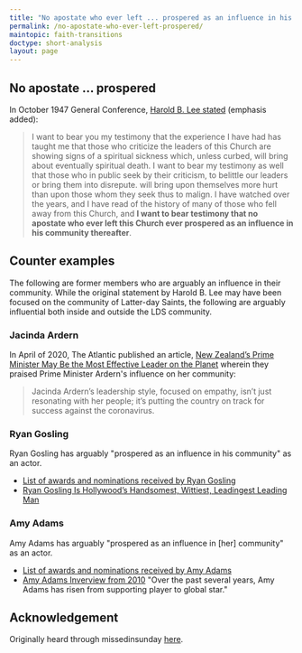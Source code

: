 ```yaml
---
title: "No apostate who ever left ... prospered as an influence in his communit thereafter."
permalink: /no-apostate-who-ever-left-prospered/
maintopic: faith-transitions
doctype: short-analysis
layout: page
---
```


## No apostate ... prospered

In October 1947 General Conference, [Harold B. Lee stated](https://archive.org/details/conferencereport1947sa/page/66/mode/2up/search/prospered) (emphasis added):

> I want to bear you my testimony that the experience I have had has taught me that those who criticize the leaders of this Church are showing signs of a spiritual sickness which, unless curbed, will bring about eventually spiritual death. I want to bear my testimony as well that those who in public seek by their criticism, to belittle our leaders or bring them into disrepute. will bring upon themselves more hurt than upon those whom they seek thus to malign. I have watched over the years, and I have read of the history of many of those who fell away from this Church, and **I want to bear testimony that no apostate who ever left this Church ever prospered as an influence in his community thereafter**.

## Counter examples

The following are former members who are arguably an influence in their community.  While the original statement by Harold B. Lee may have been focused on the community of Latter-day Saints, the following are arguably influential both inside and outside the LDS community. 

### Jacinda Ardern

In April of 2020, The Atlantic published an article, [New Zealand’s Prime Minister May Be the Most Effective Leader on the Planet](https://www.theatlantic.com/politics/archive/2020/04/jacinda-ardern-new-zealand-leadership-coronavirus/610237/) wherein they praised Prime Minister Ardern's influence on her community:

> Jacinda Ardern’s leadership style, focused on empathy, isn’t just resonating with her people; it’s putting the country on track for success against the coronavirus.

### Ryan Gosling

Ryan Gosling has arguably "prospered as an influence in his community" as an actor.

* [List of awards and nominations received by Ryan Gosling](https://en.wikipedia.org/wiki/List_of_awards_and_nominations_received_by_Ryan_Gosling)
* [Ryan Gosling Is Hollywood’s Handsomest, Wittiest, Leadingest Leading Man](https://www.gq.com/story/ryan-gosling-profile)

### Amy Adams

Amy Adams has arguably "prospered as an influence in [her] community" as an actor.

* [List of awards and nominations received by Amy Adams](https://en.wikipedia.org/wiki/List_of_awards_and_nominations_received_by_Amy_Adams)
* [Amy Adams Inverview from 2010](https://collider.com/amy-adams-interview-leap-year/) "Over the past several years, Amy Adams has risen from supporting player to global star."

## Acknowledgement

Originally heard through missedinsunday [here](https://www.missedinsunday.com/memes/other/no-apostate/).
